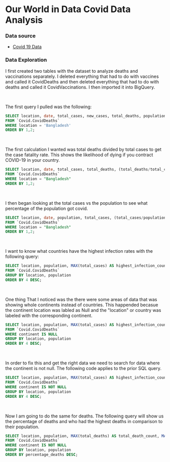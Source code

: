 # Our World in Data Covid Data Analysis

### Data source

- [Covid 19 Data](https://ourworldindata.org/covid-deaths)

### Data Exploration

I first created two tables with the dataset to analyze deaths and vaccinations separately. I deleted everything that had to do with vaccines and called it CovidDeaths and then deleted everything that had to do with deaths and called it CovidVaccinations. I then imported it into BigQuery.

<br>

The first query I pulled was the following:

```sql
SELECT location, date, total_cases, new_cases, total_deaths, population
FROM `Covid.CovidDeaths`
WHERE location = 'Bangladesh' 
ORDER BY 1,2;
```

<br>

The first calculation I wanted was total deaths divided by total cases to get the case fatality rate. This shows the likelihood of dying if you contract COVID-19 in your country.

```sql
SELECT location, date, total_cases, total_deaths, (total_deaths/total_cases)*100 AS case_fatality_rate
FROM `Covid.CovidDeaths` 
WHERE location = "Bangladesh"
ORDER BY 1,2;
```

<br>

I then began looking at the total cases vs the population to see what percentage of the population got covid.

```sql
SELECT location, date, population, total_cases, (total_cases/population)*100 AS perecentage_infected
FROM `Covid.CovidDeaths` 
WHERE location = "Bangladesh"
ORDER BY 1,2;
```
<br>

I want to know what countries have the highest infection rates with the following query:

```sql
SELECT location, population, MAX(total_cases) AS highest_infection_count, MAX((total_cases/population))*100 AS percentage_infected
FROM `Covid.CovidDeaths` 
GROUP BY location, population
ORDER BY 4 DESC;
```

<br>

One thing That I noticed was the there were some areas of data that was showing whole continents instead of countries. This happended becasue the continent location was labled as Null and the "location" or country was labeled with the corresponding continent.

```sql
SELECT location, population, MAX(total_cases) AS highest_infection_count, MAX((total_cases / population) * 100) AS percentage_infected
FROM `Covid.CovidDeaths`
WHERE continent IS NULL
GROUP BY location, population
ORDER BY 4 DESC;
```
<br>

In order to fix this and get the right data we need to search for data where the continent is not null. The following code applies to the prior SQL query.

```sql
SELECT location, population, MAX(total_cases) AS highest_infection_count, MAX((total_cases / population) * 100) AS percentage_infected
FROM `Covid.CovidDeaths`
WHERE continent IS NOT NULL
GROUP BY location, population
ORDER BY 4 DESC;
```

<br>

Now I am going to do the same for deaths. The following query will show us the percentage of deaths and who had the highest deaths in comparison to their population.

```sql
SELECT location, population, MAX(total_deaths) AS total_death_count, MAX(total_deaths)/population*100 AS percentage_deaths
FROM `Covid.CovidDeaths`
WHERE continent IS NOT NULL
GROUP BY location, population
ORDER BY percentage_deaths DESC;
```
